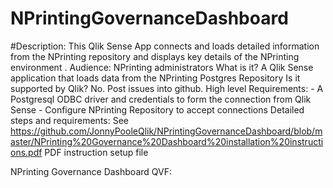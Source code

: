 # NPrintingGovernanceDashboard

#Description:                      This Qlik Sense App connects and loads detailed information from the NPrinting repository and displays key details of the NPrinting environment .
Audience:                         NPrinting administrators
What is it?                       A Qlik Sense application that loads data from the NPrinting Postgres Repository
Is it supported by Qlik?          No. Post issues into github. 
High level Requirements:          - A Postgresql ODBC driver and credentials to form the connection from Qlik Sense
                                  - Configure NPrinting Repository to accept connections
Detailed steps and requirements:  See https://github.com/JonnyPooleQlik/NPrintingGovernanceDashboard/blob/master/NPrinting%20Governance%20Dashboard%20installation%20instructions.pdf PDF instruction setup file

NPrinting Governance Dashboard QVF:  <attached>
